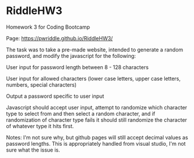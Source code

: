 # RiddleHW3
Homework 3 for Coding Bootcamp

Page: https://pwriddle.github.io/RiddleHW3/

The task was to take a pre-made website, intended to generate a random password, and modify the javascript for the following:

  User input for password length between 8 - 128 characters
  
  User input for allowed characters (lower case letters, upper case letters, numbers, special characters)
  
  Output a password specific to user input
  
Javascript should accept user input, attempt to randomize which character type to select from and then select a random character, and if randomization of character
type fails it should still randomize the character of whatever type it hits first.


Notes: I'm not sure why, but github pages will still accept decimal values as password lengths. This is appropriately handled from visual studio, I'm not sure what the issue is.


